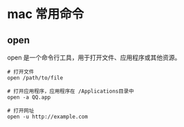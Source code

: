 # mac 常用命令

## open
open 是一个命令行工具，用于打开文件、应用程序或其他资源。
```shell
# 打开文件
open /path/to/file

# 打开应用程序，应用程序在 /Applications目录中
open -a QQ.app

# 打开网址
open -u http://example.com
```